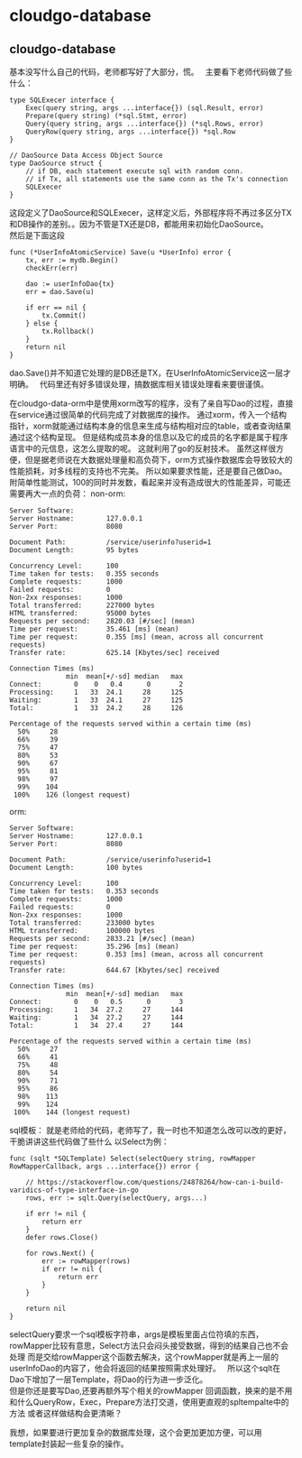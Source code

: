 # cloudgo-database
## cloudgo-database
基本没写什么自己的代码，老师都写好了大部分，慌。  
主要看下老师代码做了些什么： 
```
type SQLExecer interface {
	Exec(query string, args ...interface{}) (sql.Result, error)
	Prepare(query string) (*sql.Stmt, error)
	Query(query string, args ...interface{}) (*sql.Rows, error)
	QueryRow(query string, args ...interface{}) *sql.Row
}

// DaoSource Data Access Object Source
type DaoSource struct {
	// if DB, each statement execute sql with random conn.
	// if Tx, all statements use the same conn as the Tx's connection
	SQLExecer
}
```
这段定义了DaoSource和SQLExecer，这样定义后，外部程序将不再过多区分TX和DB操作的差别。。因为不管是TX还是DB，都能用来初始化DaoSource。  
然后是下面这段
```
func (*UserInfoAtomicService) Save(u *UserInfo) error {
	tx, err := mydb.Begin()
	checkErr(err)

	dao := userInfoDao{tx}
	err = dao.Save(u)

	if err == nil {
		tx.Commit()
	} else {
		tx.Rollback()
	}
	return nil
}

```
dao.Save()并不知道它处理的是DB还是TX，在UserInfoAtomicService这一层才明确。  
代码里还有好多错误处理，搞数据库相关错误处理看来要很谨慎。  

在cloudgo-data-orm中是使用xorm改写的程序，没有了亲自写Dao的过程，直接在service通过很简单的代码完成了对数据库的操作。
通过xorm，传入一个结构指针，xorm就能通过结构本身的信息来生成与结构相对应的table，或者查询结果通过这个结构呈现。
但是结构成员本身的信息以及它的成员的名字都是属于程序语言中的元信息，这怎么提取的呢。
这就利用了go的反射技术。
虽然这样很方便，但是据老师说在大数据处理量和高负荷下，orm方式操作数据库会导致较大的性能损耗，对多线程的支持也不完美。
所以如果要求性能，还是要自己做Dao。
附简单性能测试，100的同时并发数，看起来并没有造成很大的性能差异，可能还需要再大一点的负荷：
non-orm:
```
Server Software:        
Server Hostname:        127.0.0.1
Server Port:            8080

Document Path:          /service/userinfo?userid=1
Document Length:        95 bytes

Concurrency Level:      100
Time taken for tests:   0.355 seconds
Complete requests:      1000
Failed requests:        0
Non-2xx responses:      1000
Total transferred:      227000 bytes
HTML transferred:       95000 bytes
Requests per second:    2820.03 [#/sec] (mean)
Time per request:       35.461 [ms] (mean)
Time per request:       0.355 [ms] (mean, across all concurrent requests)
Transfer rate:          625.14 [Kbytes/sec] received

Connection Times (ms)
              min  mean[+/-sd] median   max
Connect:        0    0   0.4      0       2
Processing:     1   33  24.1     28     125
Waiting:        1   33  24.1     27     125
Total:          1   33  24.2     28     126

Percentage of the requests served within a certain time (ms)
  50%     28
  66%     39
  75%     47
  80%     53
  90%     67
  95%     81
  98%     97
  99%    104
 100%    126 (longest request)

```
orm:
```
Server Software:        
Server Hostname:        127.0.0.1
Server Port:            8080

Document Path:          /service/userinfo?userid=1
Document Length:        100 bytes

Concurrency Level:      100
Time taken for tests:   0.353 seconds
Complete requests:      1000
Failed requests:        0
Non-2xx responses:      1000
Total transferred:      233000 bytes
HTML transferred:       100000 bytes
Requests per second:    2833.21 [#/sec] (mean)
Time per request:       35.296 [ms] (mean)
Time per request:       0.353 [ms] (mean, across all concurrent requests)
Transfer rate:          644.67 [Kbytes/sec] received

Connection Times (ms)
              min  mean[+/-sd] median   max
Connect:        0    0   0.5      0       3
Processing:     1   34  27.2     27     144
Waiting:        1   34  27.2     27     144
Total:          1   34  27.4     27     144

Percentage of the requests served within a certain time (ms)
  50%     27
  66%     41
  75%     48
  80%     54
  90%     71
  95%     86
  98%    113
  99%    124
 100%    144 (longest request)

```

sql模板：
就是老师给的代码，老师写了，我一时也不知道怎么改可以改的更好，干脆讲讲这些代码做了些什么
以Select为例：
```
func (sqlt *SQLTemplate) Select(selectQuery string, rowMapper RowMapperCallback, args ...interface{}) error {

	// https://stackoverflow.com/questions/24878264/how-can-i-build-varidics-of-type-interface-in-go
	rows, err := sqlt.Query(selectQuery, args...)

	if err != nil {
		return err
	}
	defer rows.Close()

	for rows.Next() {
		err := rowMapper(rows)
		if err != nil {
			return err
		}
	}

	return nil
}
```
selectQuery要求一个sql模板字符串，args是模板里面占位符填的东西，rowMapper比较有意思，Select方法只会闷头接受数据，得到的结果自己也不会处理
而是交给rowMapper这个函数去解决，这个rowMapper就是再上一层的userInfoDao的内容了，他会将返回的结果按照需求处理好。   
所以这个sqlt在Dao下增加了一层Template，将Dao的行为进一步泛化。  
但是你还是要写Dao,还要再额外写个相关的rowMapper 回调函数，换来的是不用和什么QueryRow，Exec，Prepare方法打交道，使用更直观的spltempalte中的方法
或者这样做结构会更清晰？

我想，如果要进行更加复杂的数据库处理，这个会更加更加方便，可以用template封装起一些复杂的操作。
